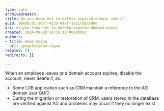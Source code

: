 ```yaml
---
type: rule
archivedreason: 
title: Do you know not to delete expired domain users?
guid: 98edbc01-a677-423d-84af-1a11fa5a689e
uri: do-you-know-not-to-delete-expired-domain-users
created: 2014-09-03T19:35:18.0000000Z
authors:
- title: Adam Cogan
  url: /people/adam-cogan
related: []
redirects: []

---
```


When an employee leaves or a domain account expires, disable the account, never delete it, as:

* Some LOB application such as CRM maintain a reference to the AD domain user GUID
* During the migration or restoration of CRM, users stored in the database are verified against AD and problems may occur if they no longer exist


<!--endintro-->
